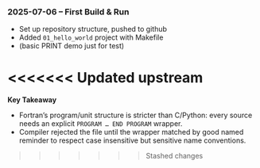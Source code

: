 
### 2025-07-06 – First Build & Run

* Set up repository structure, pushed to github
* Added `01_hello_world` project with Makefile
* (basic PRINT demo just for test)

<<<<<<< Updated upstream
=======
**Key Takeaway**
- Fortran’s program/unit structure is stricter than C/Python: every source needs an explicit `PROGRAM … END PROGRAM` wrapper. 
- Compiler rejected the file until the wrapper matched by good named reminder to respect case insensitive but sensitive name conventions.
>>>>>>> Stashed changes

